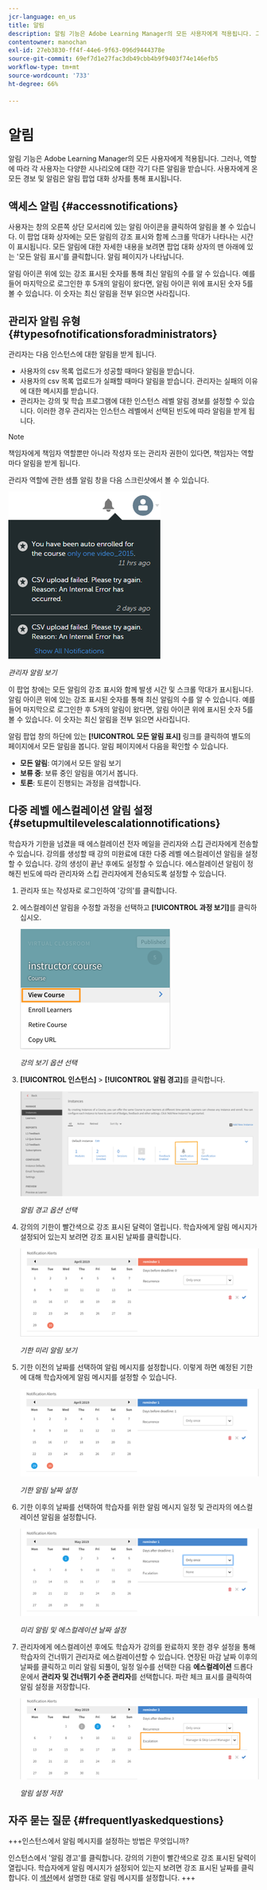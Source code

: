```yaml
---
jcr-language: en_us
title: 알림
description: 알림 기능은 Adobe Learning Manager의 모든 사용자에게 적용됩니다. 그러나 각 사용자는 역할에 따라 다양한 시나리오에서 서로 다른 종류의 알림을 받습니다.
contentowner: manochan
exl-id: 27eb3830-ff4f-44e6-9f63-096d9444378e
source-git-commit: 69ef7d1e27fac3db49cbb4b9f9403f74e146efb5
workflow-type: tm+mt
source-wordcount: '733'
ht-degree: 66%

---
```


# 알림

알림 기능은 Adobe Learning Manager의 모든 사용자에게 적용됩니다. 그러나, 역할에 따라 각 사용자는 다양한 시나리오에 대한 각기 다른 알림을 받습니다. 사용자에게 온 모든 경보 및 알림은 알림 팝업 대화 상자를 통해 표시됩니다.

## 액세스 알림 {#accessnotifications}

사용자는 창의 오른쪽 상단 모서리에 있는 알림 아이콘을 클릭하여 알림을 볼 수 있습니다. 이 팝업 대화 상자에는 모든 알림의 강조 표시와 함께 스크롤 막대가 나타나는 시간이 표시됩니다. 모든 알림에 대한 자세한 내용을 보려면 팝업 대화 상자의 맨 아래에 있는 &#39;모든 알림 표시&#39;를 클릭합니다. 알림 페이지가 나타납니다.

알림 아이콘 위에 있는 강조 표시된 숫자를 통해 최신 알림의 수를 알 수 있습니다. 예를 들어 마지막으로 로그인한 후 5개의 알림이 왔다면, 알림 아이콘 위에 표시된 숫자 5를 볼 수 있습니다. 이 숫자는 최신 알림을 전부 읽으면 사라집니다.

## 관리자 알림 유형 {#typesofnotificationsforadministrators}

관리자는 다음 인스턴스에 대한 알림을 받게 됩니다.

* 사용자의 csv 목록 업로드가 성공할 때마다 알림을 받습니다.
* 사용자의 csv 목록 업로드가 실패할 때마다 알림을 받습니다. 관리자는 실패의 이유에 대한 메시지를 받습니다.
* 관리자는 강의 및 학습 프로그램에 대한 인스턴스 레벨 알림 경보를 설정할 수 있습니다. 이러한 경우 관리자는 인스턴스 레벨에서 선택된 빈도에 따라 알림을 받게 됩니다.

>[!NOTE]
>
>책임자에게 책임자 역할뿐만 아니라 작성자 또는 관리자 권한이 있다면, 책임자는 역할마다 알림을 받게 됩니다.

관리자 역할에 관한 샘플 알림 창을 다음 스크린샷에서 볼 수 있습니다.

![](assets/admin-notification.png)

*관리자 알림 보기*

이 팝업 창에는 모든 알림의 강조 표시와 함께 발생 시간 및 스크롤 막대가 표시됩니다. 알림 아이콘 위에 있는 강조 표시된 숫자를 통해 최신 알림의 수를 알 수 있습니다. 예를 들어 마지막으로 로그인한 후 5개의 알림이 왔다면, 알림 아이콘 위에 표시된 숫자 5를 볼 수 있습니다. 이 숫자는 최신 알림을 전부 읽으면 사라집니다.

알림 팝업 창의 하단에 있는 **[!UICONTROL 모든 알림 표시]** 링크를 클릭하여 별도의 페이지에서 모든 알림을 봅니다. 알림 페이지에서 다음을 확인할 수 있습니다.

* **모든 알림**: 여기에서 모든 알림 보기
* **보류 중**: 보류 중인 알림을 여기서 봅니다.
* **토론**: 토론이 진행되는 과정을 검색합니다.

## 다중 레벨 에스컬레이션 알림 설정 {#setupmultilevelescalationnotifications}

학습자가 기한을 넘겼을 때 에스컬레이션 전자 메일을 관리자와 스킵 관리자에게 전송할 수 있습니다. 강의를 생성할 때 강의 미완료에 대한 다중 레벨 에스컬레이션 알림을 설정할 수 있습니다. 강의 생성이 끝난 후에도 설정할 수 있습니다. 에스컬레이션 알림이 정해진 빈도에 따라 관리자와 스킵 관리자에게 전송되도록 설정할 수 있습니다.

1. 관리자 또는 작성자로 로그인하여 &#39;강의&#39;를 클릭합니다.
1. 에스컬레이션 알림을 수정할 과정을 선택하고 **[!UICONTROL 과정 보기]**&#x200B;를 클릭하십시오.

   ![](assets/view-courses.png)

   *강의 보기 옵션 선택*

1. **[!UICONTROL 인스턴스]** > **[!UICONTROL 알림 경고]**&#x200B;를 클릭합니다.

   ![](assets/notification-alert.png)

   *알림 경고 옵션 선택*

1. 강의의 기한이 빨간색으로 강조 표시된 달력이 열립니다. 학습자에게 알림 메시지가 설정되어 있는지 보려면 강조 표시된 날짜를 클릭합니다.

   ![](assets/deadline-calender.png)

   *기한 미리 알림 보기*

1. 기한 이전의 날짜를 선택하여 알림 메시지를 설정합니다. 이렇게 하면 예정된 기한에 대해 학습자에게 알림 메시지를 설정할 수 있습니다.

   ![](assets/deadline-reminder.png)

   *기한 알림 날짜 설정*

1. 기한 이후의 날짜를 선택하여 학습자를 위한 알림 메시지 일정 및 관리자의 에스컬레이션 알림을 설정합니다.

   ![](assets/set-reminders-andescalation.png)

   *미리 알림 및 에스컬레이션 날짜 설정*

1. 관리자에게 에스컬레이션 후에도 학습자가 강의를 완료하지 못한 경우 설정을 통해 학습자의 건너뛰기 관리자로 에스컬레이션할 수 있습니다. 연장된 마감 날짜 이후의 날짜를 클릭하고 미리 알림 되풀이, 일정 일수를 선택한 다음 **에스컬레이션** 드롭다운에서 **관리자 및 건너뛰기 수준 관리자**&#x200B;를 선택합니다. 파란 체크 표시를 클릭하여 알림 설정을 저장합니다.

   ![](assets/reminder-to-managerandskipmanager.png)

   *알림 설정 저장*

## 자주 묻는 질문 {#frequentlyaskedquestions}

+++인스턴스에서 알림 메시지를 설정하는 방법은 무엇입니까?

인스턴스에서 &#39;알림 경고&#39;를 클릭합니다. 강의의 기한이 빨간색으로 강조 표시된 달력이 열립니다. 학습자에게 알림 메시지가 설정되어 있는지 보려면 강조 표시된 날짜를 클릭합니다. 이 [섹션](user-notifications.md#Setupmultilevelescalationnotifications)에서 설명한 대로 알림 메시지를 설정합니다.
+++

